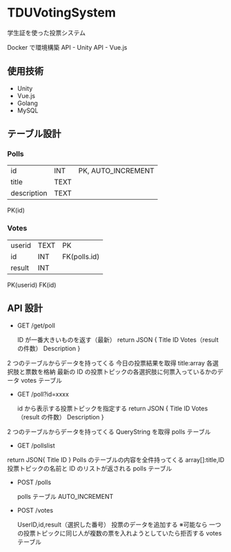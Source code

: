 # TDUVotingSystem

学生証を使った投票システム

Docker で環境構築
API - Unity
API - Vue.js

## 使用技術

- Unity
- Vue.js
- Golang
- MySQL

## テーブル設計

### Polls

|             |      |                    |
| ----------- | ---- | ------------------ |
| id          | INT  | PK, AUTO_INCREMENT |
| title       | TEXT |                    |
| description | TEXT |                    |

PK(id)

### Votes

|        |      |              |
| ------ | ---- | ------------ |
| userid | TEXT | PK           |
| id     | INT  | FK(polls.id) |
| result | INT  |              |

PK(userid)
FK(id)

## API 設計

- GET /get/poll

  ID が一番大きいものを返す（最新）
  return JSON {
  Title
  ID
  Votes（result の件数）
  Description
  }

2 つのテーブルからデータを持ってくる
今日の投票結果を取得
title:array
各選択肢と票数を格納
最新の ID の投票トピックの各選択肢に何票入っているかのデータ
votes テーブル

- GET /poll?id=xxxx

  id から表示する投票トピックを指定する
  return JSON {
  Title
  ID
  Votes（result の件数）
  Description
  }

2 つのテーブルからデータを持ってくる
QueryString を取得
polls テーブル

- GET /pollslist

return JSON{
Title
ID
}
Polls のテーブルの内容を全件持ってくる
array[]:title,ID
投票トピックの名前と ID のリストが返される
polls テーブル

- POST /polls

  polls テーブル
  AUTO_INCREMENT

- POST /votes

  UserID,id,result（選択した番号）
  投票のデータを追加する
  ※可能なら
  一つの投票トピックに同じ人が複数の票を入れようとしていたら拒否する
  votes テーブル
